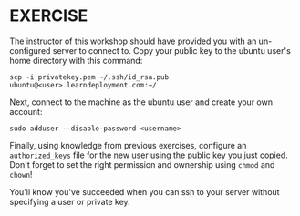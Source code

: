 # EXERCISE

The instructor of this workshop should have provided you with an un-configured
server to connect to. Copy your public key to the ubuntu user's home directory
with this command:

`scp -i privatekey.pem ~/.ssh/id_rsa.pub ubuntu@<user>.learndeployment.com:~/`

Next, connect to the machine as the ubuntu user and create your own account:

`sudo adduser --disable-password <username>`

Finally, using knowledge from previous exercises, configure an `authorized_keys`
file for the new user using the public key you just copied. Don't forget to set
the right permission and ownership using `chmod` and `chown`!

You'll know you've succeeded when you can ssh to your server without specifying
a user or private key.
